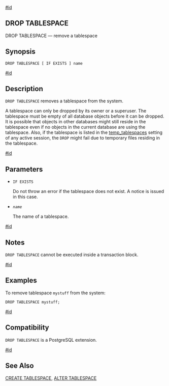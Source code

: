 [#id](#SQL-DROPTABLESPACE)

## DROP TABLESPACE

DROP TABLESPACE — remove a tablespace

## Synopsis

```
DROP TABLESPACE [ IF EXISTS ] name
```

[#id](#id-1.9.3.135.5)

## Description

`DROP TABLESPACE` removes a tablespace from the system.

A tablespace can only be dropped by its owner or a superuser. The tablespace must be empty of all database objects before it can be dropped. It is possible that objects in other databases might still reside in the tablespace even if no objects in the current database are using the tablespace. Also, if the tablespace is listed in the [temp_tablespaces](runtime-config-client#GUC-TEMP-TABLESPACES) setting of any active session, the `DROP` might fail due to temporary files residing in the tablespace.

[#id](#id-1.9.3.135.6)

## Parameters

- `IF EXISTS`

  Do not throw an error if the tablespace does not exist. A notice is issued in this case.

- _`name`_

  The name of a tablespace.

[#id](#id-1.9.3.135.7)

## Notes

`DROP TABLESPACE` cannot be executed inside a transaction block.

[#id](#id-1.9.3.135.8)

## Examples

To remove tablespace `mystuff` from the system:

```
DROP TABLESPACE mystuff;
```

[#id](#id-1.9.3.135.9)

## Compatibility

`DROP TABLESPACE` is a PostgreSQL extension.

[#id](#id-1.9.3.135.10)

## See Also

[CREATE TABLESPACE](sql-createtablespace), [ALTER TABLESPACE](sql-altertablespace)
